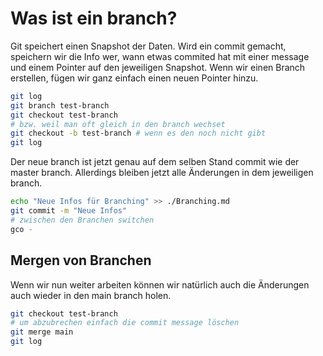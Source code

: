 # Was ist ein branch?

Git speichert einen Snapshot der Daten. Wird ein commit gemacht, speichern wir die Info wer, wann etwas commited hat mit einer message und einem Pointer auf den jeweiligen Snapshot.
Wenn wir einen Branch erstellen, fügen wir ganz einfach einen neuen Pointer hinzu.

```bash
git log
git branch test-branch
git checkout test-branch
# bzw. weil man oft gleich in den branch wechset
git checkout -b test-branch # wenn es den noch nicht gibt
git log
```

Der neue branch ist jetzt genau auf dem selben Stand commit wie der master branch. Allerdings bleiben jetzt alle Änderungen in dem jeweiligen branch.

```bash
echo "Neue Infos für Branching" >> ./Branching.md
git commit -m "Neue Infos"
# zwischen den Branchen switchen
gco -
```

## Mergen von Branchen

Wenn wir nun weiter arbeiten können wir natürlich auch die Änderungen auch wieder in den main branch holen.

```bash
git checkout test-branch
# um abzubrechen einfach die commit message löschen
git merge main
git log
```
